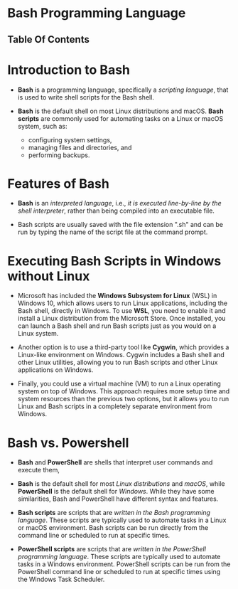 # Bash Programming Language

## Table Of Contents


# Introduction to Bash
* __Bash__ is a programming language, specifically a _scripting language_, that is used to write shell scripts for the Bash shell.

* __Bash__ is the default shell on most Linux distributions and macOS. __Bash scripts__ are commonly used for automating tasks on a Linux or macOS system, such as:
    - configuring system settings, 
    - managing files and directories, and 
    - performing backups.

# Features of Bash
* __Bash__ is an _interpreted language_, i.e.,  _it is executed line-by-line by the shell interpreter_, rather than being compiled into an executable file. 

* Bash scripts are usually saved with the file extension ".sh" and can be run by typing the name of the script file at the command prompt.

# Executing Bash Scripts in Windows without Linux
* Microsoft has included the __Windows Subsystem for Linux__ (WSL) in Windows 10, which allows users to run Linux applications, including the Bash shell, directly in Windows. To use __WSL__, you need to enable it and install a Linux distribution from the Microsoft Store. Once installed, you can launch a Bash shell and run Bash scripts just as you would on a Linux system.

* Another option is to use a third-party tool like __Cygwin__, which provides a Linux-like environment on Windows. Cygwin includes a Bash shell and other Linux utilities, allowing you to run Bash scripts and other Linux applications on Windows.

* Finally, you could use a virtual machine (VM) to run a Linux operating system on top of Windows. This approach requires more setup time and system resources than the previous two options, but it allows you to run Linux and Bash scripts in a completely separate environment from Windows.

# Bash vs. Powershell
* __Bash__ and __PowerShell__ are shells that interpret user commands and execute them,

*  __Bash__ is the default shell for most _Linux distributions_ and _macOS_, while __PowerShell__ is the default shell for _Windows_. While they have some similarities, Bash and PowerShell have different syntax and features.

* __Bash scripts__ are scripts that are _written in the Bash programming language_. These scripts are typically used to automate tasks in a Linux or macOS environment. Bash scripts can be run directly from the command line or scheduled to run at specific times.

* __PowerShell scripts__ are scripts that are _written in the PowerShell programming language_. These scripts are typically used to automate tasks in a Windows environment. PowerShell scripts can be run from the PowerShell command line or scheduled to run at specific times using the Windows Task Scheduler.